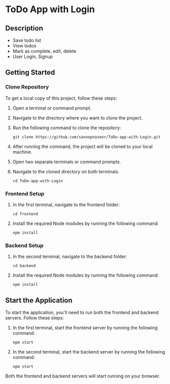 # ToDo App with Login

## Description

* Save todo list
* View todos
* Mark as complete, edit, delete
* User Login, Signup

## Getting Started

### Clone Repository

To get a local copy of this project, follow these steps:

1. Open a terminal or command prompt.
2. Navigate to the directory where you want to clone the project.
3. Run the following command to clone the repository:

   ```shell
   git clone https://github.com/sanoopnazeer/ToDo-app-with-Login.git

4. After running the command, the project will be cloned to your local machine.
5. Open two separate terminals or command prompts.
6. Navigate to the cloned directory on both terminals.

   ```shell
   cd ToDo-app-with-Login

### Frontend Setup

1. In the first terminal, navigate to the frontend folder:

   ```shell
   cd frontend

2. Install the required Node modules by running the following command:

   ```shell
   npm install
   
### Backend Setup

1. In the second terminal, navigate to the backend folder:

   ```shell
   cd backend
   
2. Install the required Node modules by running the following command:

   ```shell
   npm install
   
##  Start the Application

To start the application, you'll need to run both the frontend and backend servers. Follow these steps:

1. In the first terminal, start the frontend server by running the following command:

   ```shell
   npm start
   
2. In the second terminal, start the backend server by running the following command:

   ```shell
   npm start

Both the frontend and backend servers will start running on your browser.


